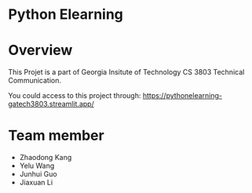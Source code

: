 # Python Elearning

# Overview
This Projet is a part of Georgia Insitute of Technology CS 3803 Technical Communication.

You could access to this project through: https://pythonelearning-gatech3803.streamlit.app/

# Team member
- Zhaodong Kang
- Yelu Wang
- Junhui Guo
- Jiaxuan Li
